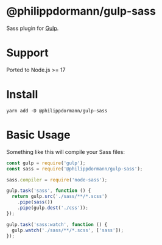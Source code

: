 # @philippdormann/gulp-sass
Sass plugin for [Gulp](https://github.com/gulpjs/gulp).

# Support
Ported to Node.js >= 17

# Install
```
yarn add -D @philippdormann/gulp-sass
```

# Basic Usage
Something like this will compile your Sass files:

```javascript
const gulp = require('gulp');
const sass = require('@philippdormann/gulp-sass');

sass.compiler = require('node-sass');

gulp.task('sass', function () {
  return gulp.src('./sass/**/*.scss')
    .pipe(sass())
    .pipe(gulp.dest('./css'));
});

gulp.task('sass:watch', function () {
  gulp.watch('./sass/**/*.scss', ['sass']);
});
```
